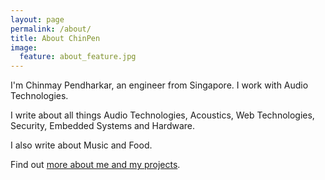 ```yaml
---
layout: page
permalink: /about/
title: About ChinPen
image:
  feature: about_feature.jpg
---
```


I'm Chinmay Pendharkar, an engineer from Singapore. I work with Audio Technologies.

I write about all things Audio Technologies, Acoustics, Web Technologies, Security, Embedded Systems and Hardware.

I also write about Music and Food.

Find out [more about me and my projects](http://chinmay.audio/).
